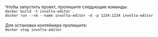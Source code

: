 Чтобы запустить проект, пропишите следующие команды: <br />
`docker build -t involta-editor .` <br />
`docker run --rm --name involta-editor -d -p 1234:1234 involta-editor` <br />
<br />
Для остановки контейнера пропишите: <br />
`docker stop involta-editor`